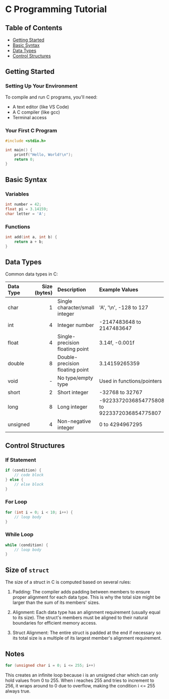 C Programming Tutorial
======================

Table of Contents
-----------------

- [Getting Started](#getting-started)
- [Basic Syntax](#basic-syntax)
- [Data Types](#data-types)
- [Control Structures](#control-structures)

Getting Started
---------------

### Setting Up Your Environment

To compile and run C programs, you'll need:

- A text editor (like VS Code)
- A C compiler (like gcc)
- Terminal access

### Your First C Program

```c
#include <stdio.h>

int main() {
    printf("Hello, World!\n");
    return 0;
}
```

Basic Syntax
------------

### Variables

```c
int number = 42;
float pi = 3.14159;
char letter = 'A';
```

### Functions

```c
int add(int a, int b) {
    return a + b;
}
```

Data Types
----------

Common data types in C:

| Data Type | Size (bytes)| Description                       | Example Values                              |
|:----------|------------:|:----------------------------------|:--------------------------------------------|
| char      |           1 | Single character/small integer    | 'A', '\n', -128 to 127                      |
| int       |           4 | Integer number                    | -2147483648 to 2147483647                   |
| float     |           4 | Single-precision floating point   | 3.14f, -0.001f                              |
| double    |           8 | Double-precision floating point   | 3.14159265359                               |
| void      |           - | No type/empty type                | Used in functions/pointers                  |
| short     |           2 | Short integer                     | -32768 to 32767                             |
| long      |           8 | Long integer                      | -9223372036854775808 to 9223372036854775807 |
| unsigned  |           4 | Non-negative integer              | 0 to 4294967295                             |

Control Structures
------------------

### If Statement

```c
if (condition) {
    // code block
} else {
    // else block
}
```

### For Loop

```c
for (int i = 0; i < 10; i++) {
    // loop body
}
```

### While Loop

```c
while (condition) {
    // loop body
}
```

Size of `struct`
----------------

The size of a struct in C is computed based on several rules:

1. Padding: The compiler adds padding between members to ensure proper alignment
   for each data type. This is why the total size might be larger than the sum
   of its members' sizes.

2. Alignment: Each data type has an alignment requirement (usually equal to its
   size). The struct's members must be aligned to their natural boundaries for
   efficient memory access.

3. Struct Alignment: The entire struct is padded at the end if necessary so its
   total size is a multiple of its largest member's alignment requirement.

Notes
-----

```c
for (unsigned char i = 0; i <= 255; i++)
```

This creates an infinite loop because i is an unsigned char which can only hold
values from 0 to 255. When i reaches 255 and tries to increment to 256, it wraps
around to 0 due to overflow, making the condition i <= 255 always true.
